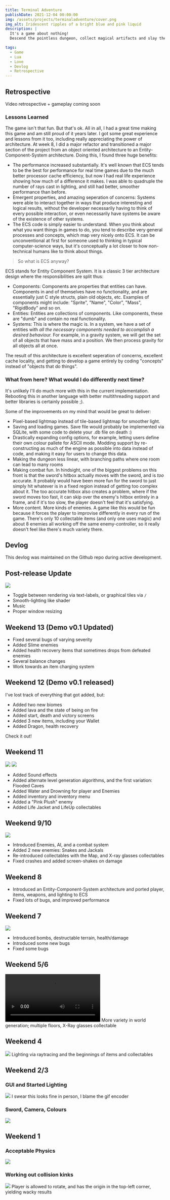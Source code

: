 ```yaml
---
title: Terminal Adventure 
publishDate: 2021-12-04 00:00:00
img: /assets/projects/terminaladventure/cover.png
img_alt: Iridescent ripples of a bright blue and pink liquid
description: |
  It's a game about nothing!
  Descend the pointless dungeon, collect magical artifacts and slay the dragon to reclaim your wallet so you can get on with the rest of your day.

tags:
  - Game
  - Lua
  - Love
  - Devlog
  - Retrospective
---
```


## Retrospective

Video retrospective + gameplay coming soon

### Lessons Learned
The game isn't that fun. But that's ok. All in all, I had a great time making this game and am still proud of it years later. I got some great experience and lessons from it too, including really appreciating the power of architecture. At week 8, I did a major refactor and transitioned a major section of the project from an object oriented architecture to an Entity-Component-System architecture. Doing this, I found three huge benefits:

- The performance increased substantially. It's well known that ECS tends to be the best for performance for real time games due to the much better processor cache efficiency, but now I had real life experience showing how much of a difference it makes. I was able to quadruple the number of rays cast in lighting, and still had better, smoother performance than before.
- Emergent properties, and amazing seperation of concerns: Systems were able to interact together in ways that produce interesting and logical results, without the developer necessarily having to think of every possible interaction, or even necessarily have systems be aware of the existence of other systems.
- The ECS code is simply easier to understand. When you think about what you want things in games to do, you tend to describe very general processes and concepts, which map very nicely onto ECS. It can be unconventional at first for someone used to thinking in typical computer-science ways, but it's conceptually a lot closer to how non-technical humans like to think about things.

> So what is ECS anyway?

ECS stands for Entity Component System. It is a classic 3 tier architecture design where the responsibilities are split thus:
- Components: Components are properties that entities can have. Components in and of themselves have no functionality, and are essentially just C style structs, plain old objects, etc. Examples of components might include: "Sprite", "Name", "Color", "Mass", "RigidBody" and so on.
- Entities: Entities are collections of components. Like components, these are "dumb" and contain no real functionality.
- Systems: This is where the magic is. In a system, we have a set of entities with <em> all the necessary components needed to accomplish a desired behaviour.</em> For example, in a gravity system, we will get the set of all objects that have mass and a position. We then process gravity for all objects all at once.

The result of this architecture is excellent seperation of concerns, excellent cache locality, and getting to develop a game entirely by coding "concepts" instead of "objects that do things".

### What from here? What would I do differently next time?

It's unlikely I'll do much more with this in the current implementation. Rebooting this in another language with better multithreading support and better libraries is certainly possible ;).

Some of the improvements on my mind that would be great to deliver:
- Pixel-based lightmap instead of tile-based lightmap for smoother light.
- Saving and loading games. Save file would probably be implemented via SQLite, with some code to delete your .db file on death :)
- Drastically expanding config options, for example, letting users define their own colour pallete for ASCII mode. Modding support by re-constructing as much of the engine as possible into data instead of code, and making it easy for users to change this data.
- Making the dungeon less linear, with branching paths where one room can lead to many rooms
- Making combat fun. In hindsight, one of the biggest problems on this front is that the sword's hitbox actually moves with the sword, and is <em>too</em> accurate. It probably would have been more fun for the sword to just simply hit whatever is in a fixed region instead of getting too complex about it. The too accurate hitbox also creates a problem, where if the sword moves too fast, it can skip over the enemy's hitbox entirely in a frame, and if it's too slow, the player doesn't feel that it's satisfying.
- More content. More kinds of enemies. A game like this would be fun because it forces the player to improvise differently in every run of the game. There's only 10 collectable items (and only one uses magic) and about 8 enemies all working off the same enemy-controller, so it really doesn't feel like there's much variety there.

## Devlog
This devlog was maintained on the Github repo during active development.

## Post-release Update
![](/assets/projects/terminaladventure/11.gif)
- Toggle between rendering via text-labels, or graphical tiles via `/`
- Smooth-lighting like shader
- Music
- Proper window resizing


## Weekend 13 (Demo v0.1 Updated)
- Fixed several bugs of varying severity
- Added Slime enemies
- Added health recovery items that sometimes drops from defeated enemies
- Several balance changes
- Work towards an item charging system

## Weekend 12 (Demo v0.1 released)
I've lost track of everything that got added, but:
- Added two new biomes
- Added lava and the state of being on fire
- Added start, death and victory screens
- Added 3 new items, including your Wallet
- Added Dragon, health recovery

Check it out!

## Weekend 11
![](/assets/projects/terminaladventure/10.gif)
![](/assets/projects/terminaladventure/9.gif)
  - Added Sound effects
  - Added alternate level generation algorithms, and the first variation: Flooded Caves
  - Added Water and Drowning for player and Enemies
  - Added inventory and inventory menu
  - Added a "Pink Plush" enemy
  - Added Life Jacket and LifeUp collectables


## Weekend 9/10
![](/assets/projects/terminaladventure/8.gif)
  - Introduced Enemies, AI, and a combat system
  - Added 2 new enemies: Snakes and Jackals
  - Re-introduced collectables with the Map, and X-ray glasses collectables
  - Fixed crashes and added screen-shakes on damage


## Weekend 8
  - Introduced an Entity-Component-System architecture and ported player, items, weapons, and lighting to ECS
  - Fixed lots of bugs, and improved performance

## Weekend 7
![](/assets/projects/terminaladventure/7.gif)
- Introduced bombs, destructable terrain, health/damage
- Introduced some new bugs
- Fixed some bugs

## Weekend 5/6
![](/assets/projects/terminaladventure/6.webm)
More variety in world generation; multiple floors, X-Ray glasses collectable


## Weekend 4
![](/assets/projects/terminaladventure/5.gif)
Lighting via raytracing and the beginnings of items and collectables


## Weekend 2/3


### GUI and Started Lighting
![](/assets/projects/terminaladventure/4.gif)
I swear this looks fine in person, I blame the gif encoder

### Sword, Camera, Colours
![](/assets/projects/terminaladventure/3.gif)

## Weekend 1


### Acceptable Physics
![](/assets/projects/terminaladventure/2.gif)

### Working out collision kinks
![](/assets/projects/terminaladventure/1.gif)
Player is allowed to rotate, and has the origin in the top-left corner, yielding wacky results
